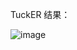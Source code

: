 TuckER
结果：

![image](https://user-images.githubusercontent.com/57054357/164236882-ee79ee51-8996-4d16-ab78-a0bce06c5e23.png)
